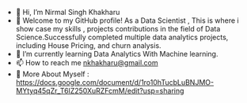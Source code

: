 - 👋 Hi, I’m Nirmal Singh Khakharu
- 🌱 Welcome to my GitHub profile! As a Data Scientist , This is where i show case my skills , projects contributions in the field of Data Science.Successfully completed multiple data analytics projects, including House Pricing, and churn analysis.
- 💞️ I’m currently learning Data Analytics With Machine learning.
- 📫 How to reach me nkhakharu@gmail.com
- 📝 More About Myself : https://docs.google.com/document/d/1ro10hTucbLuBNJMO-MYtyq45qZr_T6lZ250XuRZFcmM/edit?usp=sharing

<!---
Nirmal-2266/Nirmal-2266 is a ✨ special ✨ repository because its `README.md` (this file) appears on your GitHub profile.
You can click the Preview link to take a look at your changes.
--->
